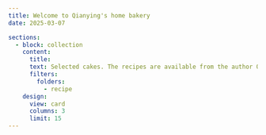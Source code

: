 ```yaml
---
title: Welcome to Qianying's home bakery
date: 2025-03-07

sections:
  - block: collection
    content:
      title: 
      text: Selected cakes. The recipes are available from the author QW, upon reasonable request.
      filters:
        folders:
          - recipe
    design:
      view: card
      columns: 3
      limit: 15
---
```

